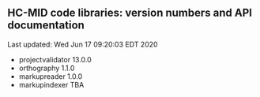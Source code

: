 ## HC-MID code libraries: version numbers and API documentation

Last updated: Wed Jun 17 09:20:03 EDT 2020


- projectvalidator 13.0.0
- orthography 1.1.0
- markupreader 1.0.0
- markupindexer TBA

